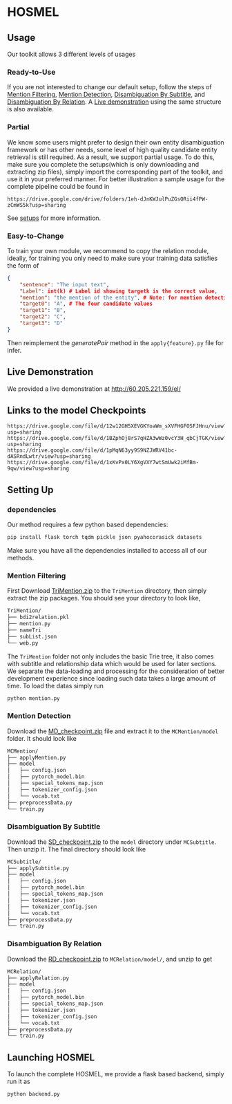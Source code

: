 # HOSMEL

## Usage

Our toolkit allows 3 different levels of usages

### Ready-to-Use

If you are not interested to change our default setup, follow the steps of [Mention Filtering](#mf), [Mention Detection](#md), [Disambiguation By Subtitle](#ds), and [Disambiguation By Relation](#dr). A [Live demonstration](#ld) using the same structure is also available.

### Partial

We know some users might prefer to design their own entity disambiguation framework or has other needs, some level of high quality candidate entity retrieval is still required. As a result, we support partial usage. To do this, make sure you complete the setups(which is only downloading and extracting zip files), simply import the corresponding part of the toolkit, and use it in your preferred manner. For better illustration a sample usage for the complete pipeline could be found in 

````apl
https://drive.google.com/drive/folders/1eh-dJnKWJulPuZGsORii4fPW-zCmWS5k?usp=sharing
````

See [setups](#su) for more information.

### Easy-to-Change

To train your own module, we recommend to copy the relation module, ideally, for training you only need to make sure your training data satisfies the form of

```json
{
    "sentence": "The input text", 
    "Label": int(k) # Label id showing targetk is the correct value, 
    "mention": "the mention of the entity", # Note: for mention detection, leave the mention empty and make the targets as your candidate mentions
    "target0": "A", # The four candidate values 
    "target1": "B",
    "target2": "C",
    "target3": "D"
}
```

Then reimplement the $generatePair$ method in the `apply{feature}.py` file for infer.

## <span id="ld">Live Demonstration</span>

We provided a live demonstration at http://60.205.221.159/el/

## Links to the model Checkpoints

```apl
https://drive.google.com/file/d/12w12GH5XEVGKYoaWm_sXVFHGFOSFJHnu/view?usp=sharing
https://drive.google.com/file/d/1BZphOj8rS7qHZA3wWz0vcY3H_qbCjTGK/view?usp=sharing
https://drive.google.com/file/d/1pMqN63yy9S9NZJWRV41bc-dASRndLwtr/view?usp=sharing
https://drive.google.com/file/d/1xKvPx0LY6XgVXY7wtSmUwk2iMfBm-9qw/view?usp=sharing
```

## <span id="su">Setting Up</span>

### dependencies

Our method requires a few python based dependencies:

```bash
pip install flask torch tqdm pickle json pyahocorasick datasets
```

Make sure you have all the dependencies installed to access all of our methods.

### Mention Filtering <span id="mf"/>

First Download [TriMention.zip](https://drive.google.com/file/d/12w12GH5XEVGKYoaWm_sXVFHGFOSFJHnu/view?usp=sharing) to the `TriMention` directory, then simply extract the zip packages. You should see your directory to look like,

```bash
TriMention/
├── bdi2relation.pkl
├── mention.py
├── nameTri
├── subList.json
└── web.py
```

The `TriMention` folder not only includes the basic Trie tree, it also comes with subtitle and relationship data which would be used for later sections. We separate the data-loading and processing for the consideration of better development experience since loading such data takes a large amount of time. To load the datas simply run

```bash
python mention.py
```

### Mention Detection <span id="md"/>

Download the [MD_checkpoint.zip](https://drive.google.com/file/d/1pMqN63yy9S9NZJWRV41bc-dASRndLwtr/view?usp=sharing) file and extract it to the `MCMention/model` folder. It should look like

```bash
MCMention/
├── applyMention.py
├── model
│   ├── config.json
│   ├── pytorch_model.bin
│   ├── special_tokens_map.json
│   ├── tokenizer_config.json
│   └── vocab.txt
├── preprocessData.py
└── train.py
```

### Disambiguation By Subtitle <span id="ds"/>

Download the [SD_checkpoint.zip](https://drive.google.com/file/d/1BZphOj8rS7qHZA3wWz0vcY3H_qbCjTGK/view?usp=sharing) to the `model` directory under `MCSubtitle`. Then unzip it. The final directory should look like

```bash
MCSubtitle/
├── applySubtitle.py
├── model
│   ├── config.json
│   ├── pytorch_model.bin
│   ├── special_tokens_map.json
│   ├── tokenizer.json
│   ├── tokenizer_config.json
│   └── vocab.txt
├── preprocessData.py
└── train.py
```

### Disambiguation By Relation <span id="dr"/>

Download the [RD_checkpoint.zip](https://drive.google.com/file/d/1xKvPx0LY6XgVXY7wtSmUwk2iMfBm-9qw/view?usp=sharing) to `MCRelation/model/`, and unzip to get

```bash
MCRelation/
├── applyRelation.py
├── model
│   ├── config.json
│   ├── pytorch_model.bin
│   ├── special_tokens_map.json
│   ├── tokenizer.json
│   ├── tokenizer_config.json
│   └── vocab.txt
├── preprocessData.py
└── train.py
```

## Launching HOSMEL

To launch the complete HOSMEL, we provide a flask based backend, simply run it as

```bash
python backend.py
```

